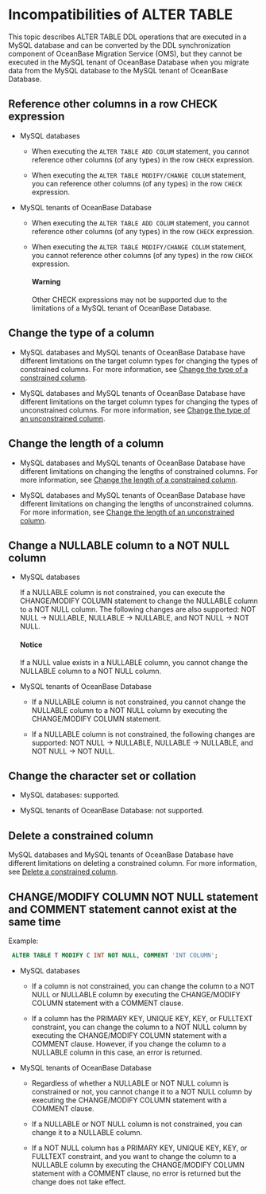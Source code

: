 # Incompatibilities of ALTER TABLE

This topic describes ALTER TABLE DDL operations that are executed in a MySQL database and can be converted by the DDL synchronization component of OceanBase Migration Service (OMS), but they cannot be executed in the MySQL tenant of OceanBase Database when you migrate data from the MySQL database to the MySQL tenant of OceanBase Database.

## Reference other columns in a row CHECK expression

* MySQL databases

  * When executing the `ALTER TABLE ADD COLUM` statement, you cannot reference other columns (of any types) in the row `CHECK` expression.

  * When executing the `ALTER TABLE MODIFY/CHANGE COLUM` statement, you can reference other columns (of any types) in the row `CHECK` expression.

* MySQL tenants of OceanBase Database

  * When executing the `ALTER TABLE ADD COLUM` statement, you cannot reference other columns (of any types) in the row `CHECK` expression.

  * When executing the `ALTER TABLE MODIFY/CHANGE COLUM` statement, you cannot reference other columns (of any types) in the row `CHECK` expression.

    <main id="notice" type='alert'>
    <h4>Warning</h4>
    <p>Other CHECK expressions may not be supported due to the limitations of a MySQL tenant of OceanBase Database. </p>
    </main>

## Change the type of a column

* MySQL databases and MySQL tenants of OceanBase Database have different limitations on the target column types for changing the types of constrained columns. For more information, see [Change the type of a constrained column](../300.alter-table-incompatible/200.alter-table-incompatible-2.md).

* MySQL databases and MySQL tenants of OceanBase Database have different limitations on the target column types for changing the types of unconstrained columns. For more information, see [Change the type of an unconstrained column](../300.alter-table-incompatible/300.alter-table-incompatible-3.md).

## Change the length of a column

* MySQL databases and MySQL tenants of OceanBase Database have different limitations on changing the lengths of constrained columns. For more information, see [Change the length of a constrained column](../300.alter-table-incompatible/400.alter-table-incompatible-4.md).

* MySQL databases and MySQL tenants of OceanBase Database have different limitations on changing the lengths of unconstrained columns. For more information, see [Change the length of an unconstrained column](../300.alter-table-incompatible/500.alter-table-incompatible-5.md).

## Change a NULLABLE column to a NOT NULL column

* MySQL databases

   If a NULLABLE column is not constrained, you can execute the CHANGE/MODIFY COLUMN statement to change the NULLABLE column to a NOT NULL column. The following changes are also supported: NOT NULL -> NULLABLE, NULLABLE -> NULLABLE, and NOT NULL -> NOT NULL.

    <main id="notice" type='notice'>
    <h4>Notice</h4>
    <p>If a NULL value exists in a NULLABLE column, you cannot change the NULLABLE column to a NOT NULL column. </p>
    </main>

* MySQL tenants of OceanBase Database

  * If a NULLABLE column is not constrained, you cannot change the NULLABLE column to a NOT NULL column by executing the CHANGE/MODIFY COLUMN statement.

  * If a NULLABLE column is not constrained, the following changes are supported: NOT NULL -> NULLABLE, NULLABLE -> NULLABLE, and NOT NULL -> NOT NULL.

## Change the character set or collation

* MySQL databases: supported.

* MySQL tenants of OceanBase Database: not supported.

## Delete a constrained column

MySQL databases and MySQL tenants of OceanBase Database have different limitations on deleting a constrained column. For more information, see [Delete a constrained column](../300.alter-table-incompatible/600.alter-table-incompatible-6.md).

## CHANGE/MODIFY COLUMN NOT NULL statement and COMMENT statement cannot exist at the same time

Example:

```sql
 ALTER TABLE T MODIFY C INT NOT NULL, COMMENT 'INT COLUMN';
```

* MySQL databases

  * If a column is not constrained, you can change the column to a NOT NULL or NULLABLE column by executing the CHANGE/MODIFY COLUMN statement with a COMMENT clause.

  * If a column has the PRIMARY KEY, UNIQUE KEY, KEY, or FULLTEXT constraint, you can change the column to a NOT NULL column by executing the CHANGE/MODIFY COLUMN statement with a COMMENT clause. However, if you change the column to a NULLABLE column in this case, an error is returned.

* MySQL tenants of OceanBase Database

  * Regardless of whether a NULLABLE or NOT NULL column is constrained or not, you cannot change it to a NOT NULL column by executing the CHANGE/MODIFY COLUMN statement with a COMMENT clause.

  * If a NULLABLE or NOT NULL column is not constrained, you can change it to a NULLABLE column.

  * If a NOT NULL column has a PRIMARY KEY, UNIQUE KEY, KEY, or FULLTEXT constraint, and you want to change the column to a NULLABLE column by executing the CHANGE/MODIFY COLUMN statement with a COMMENT clause, no error is returned but the change does not take effect.
